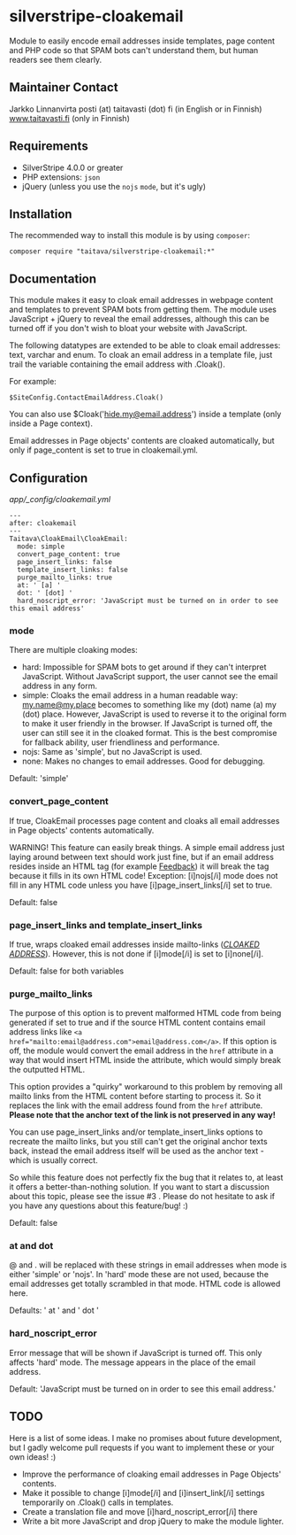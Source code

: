 silverstripe-cloakemail
=======================

Module to easily encode email addresses inside templates, page content and PHP code so that SPAM bots can't understand them, but human readers see them clearly.


## Maintainer Contact

 Jarkko Linnanvirta
 posti (at) taitavasti (dot) fi (in English or in Finnish)
 www.taitavasti.fi (only in Finnish)

## Requirements

- SilverStripe 4.0.0 or greater
- PHP extensions: `json`
- jQuery (unless you use the `nojs` `mode`, but it's ugly)

## Installation

The recommended way to install this module is by using `composer`:

```
composer require "taitava/silverstripe-cloakemail:*"
```

## Documentation

This module makes it easy to cloak email addresses in webpage content and templates to prevent SPAM bots from getting them. The module uses JavaScript + jQuery to reveal the email addresses, although this can be turned off if you don't wish to bloat your website with JavaScript.

The following datatypes are extended to be able to cloak email addresses: text, varchar and enum. To cloak an email address in a template file, just trail the variable containing the email address with .Cloak().

For example:

	$SiteConfig.ContactEmailAddress.Cloak()
	
You can also use $Cloak('hide.my@email.address') inside a template (only inside a Page context).

Email addresses in Page objects' contents are cloaked automatically, but only if page_content is set to true in cloakemail.yml.

## Configuration

*app/_config/cloakemail.yml*

	---
	after: cloakemail
	---
	Taitava\CloakEmail\CloakEmail:
	  mode: simple
	  convert_page_content: true
	  page_insert_links: false
	  template_insert_links: false
	  purge_mailto_links: true
      at: ' [a] '
      dot: ' [dot] '
      hard_noscript_error: 'JavaScript must be turned on in order to see this email address'
	  
### mode

There are multiple cloaking modes:
 - hard: Impossible for SPAM bots to get around if they can't interpret JavaScript. Without JavaScript support, the user cannot see the email address in any form.
 - simple: Cloaks the email address in a human readable way: my.name@my.place becomes to something like my (dot) name (a) my (dot) place. However, JavaScript is used to reverse it to the original form to make it user friendly in the browser. If JavaScript is turned off, the user can still see it in the cloaked format. This is the best compromise for fallback ability, user friendliness and performance.
 - nojs: Same as 'simple', but no JavaScript is used.
 - none: Makes no changes to email addresses. Good for debugging.
 
Default: 'simple'
 
### convert_page_content

If true, CloakEmail processes page content and cloaks all email addresses in Page objects' contents automatically.

WARNING! This feature can easily break things. A simple email address just laying around between text should work just fine, but if an email address resides inside an HTML tag (for example <a href="mailto:send.mail@to.me">Feedback</a>) it will break the tag because it fills in its own HTML code! Exception: [i]nojs[/i] mode does not fill in any HTML code unless you have [i]page_insert_links[/i] set to true.

Default: false

### page_insert_links and template_insert_links

If true, wraps cloaked email addresses inside mailto-links (<a href="mailto:*CLOAKED ADDRESS*">*CLOAKED ADDRESS*</a>). However, this is not done if [i]mode[/i] is set to [i]none[/i].

Default: false for both variables

### purge_mailto_links

The purpose of this option is to prevent malformed HTML code from being generated if set to true and if the source HTML content contains email address links like `<a href="mailto:email@address.com">email@address.com</a>`. If this option is off, the module would convert the email address in the `href` attribute in a way that would insert HTML inside the attribute, which would simply break the outputted HTML.

This option provides a "quirky" workaround to this problem by removing all mailto links from the HTML content before starting to process it. So it replaces the link with the email address found from the `href` attribute. **Please note that the anchor text of the link is not preserved in any way!**

You can use page_insert_links and/or template_insert_links options to recreate the mailto links, but you still can't get the original anchor texts back, instead the email address itself will be used as the anchor text - which is usually correct.

So while this feature does not perfectly fix the bug that it relates to, at least it offers a better-than-nothing solution. If you want to start a discussion about this topic, please see the issue #3 . Please do not hesitate to ask if you have any questions about this feature/bug! :)

Default: false

### at and dot

@ and . will be replaced with these strings in email addresses when mode is either 'simple' or 'nojs'. In 'hard' mode these are not used, because the email addresses get totally scrambled in that mode. HTML code is allowed here.

Defaults: ' at ' and ' dot '

### hard_noscript_error

Error message that will be shown if JavaScript is turned off. This only affects 'hard' mode. The message appears in the place of the email address.

Default: 'JavaScript must be turned on in order to see this email address.'

## TODO

Here is a list of some ideas. I make no promises about future development, but I gadly welcome pull requests if you want to implement these or your own ideas! :)

- Improve the performance of cloaking email addresses in Page Objects' contents.
- Make it possible to change [i]mode[/i] and [i]insert_link[/i] settings temporarily on .Cloak() calls in templates.
- Create a translation file and move [i]hard_noscript_error[/i] there
- Write a bit more JavaScript and drop jQuery to make the module lighter.

